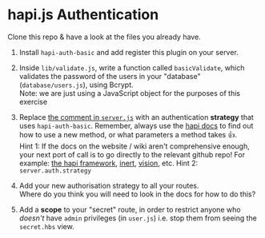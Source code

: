 # hapi.js Authentication

Clone this repo & have a look at the files you already have.


1. Install `hapi-auth-basic` and add register this plugin on your server.

2. Inside `lib/validate.js`, write a function called `basicValidate`, which validates the password of the users in your "database" (`database/users.js`), using Bcrypt.  
Note: we are just using a JavaScript object for the purposes of this exercise

3. Replace [the comment in `server.js`](https://github.com/foundersandcoders/hapi-auth-morning-challenge/blob/master/src/server.js#L24) with an authentication **strategy** that uses `hapi-auth-basic`. Remember, always use the [hapi docs](https://hapijs.com/api) to find out how to use a new method, or what parameters a method takes :+1:.  
Hint 1: If the docs on the website / wiki aren't comprehensive enough, your next port of call is to go directly to the relevant github repo! For example: [the hapi framework](https://github.com/hapijs/hapi), [inert](https://github.com/hapijs/inert), [vision](https://github.com/hapijs/vision), etc.
Hint 2: `server.auth.strategy`

4. Add your new authorisation strategy to all your routes.  
Where do you think you will need to look in the docs for how to do this?

5. Add a **scope** to your "secret" route, in order to restrict anyone who _doesn't_ have `admin` privileges (in `user.js`) i.e. stop them from seeing the `secret.hbs` view.
